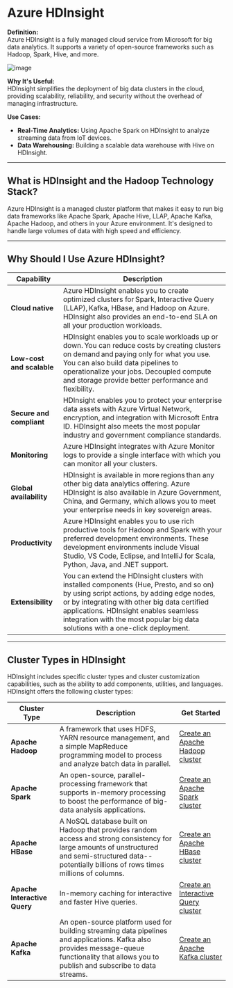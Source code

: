 # Azure HDInsight

**Definition:**  
Azure HDInsight is a fully managed cloud service from Microsoft for big data analytics. It supports a variety of open-source frameworks such as Hadoop, Spark, Hive, and more.

![image](https://github.com/user-attachments/assets/60f7a5b6-378e-4012-9b91-0934496791e4)


**Why It's Useful:**  
HDInsight simplifies the deployment of big data clusters in the cloud, providing scalability, reliability, and security without the overhead of managing infrastructure.

**Use Cases:**

- **Real-Time Analytics:** Using Apache Spark on HDInsight to analyze streaming data from IoT devices.
- **Data Warehousing:** Building a scalable data warehouse with Hive on HDInsight.

---

## What is HDInsight and the Hadoop Technology Stack?

Azure HDInsight is a managed cluster platform that makes it easy to run big data frameworks like Apache Spark, Apache Hive, LLAP, Apache Kafka, Apache Hadoop, and others in your Azure environment. It's designed to handle large volumes of data with high speed and efficiency.

---

## Why Should I Use Azure HDInsight?

| Capability           | Description |
|----------------------|-------------|
| **Cloud native**     | Azure HDInsight enables you to create optimized clusters for Spark, Interactive Query (LLAP), Kafka, HBase, and Hadoop on Azure. HDInsight also provides an end-to-end SLA on all your production workloads. |
| **Low-cost and scalable** | HDInsight enables you to scale workloads up or down. You can reduce costs by creating clusters on demand and paying only for what you use. You can also build data pipelines to operationalize your jobs. Decoupled compute and storage provide better performance and flexibility. |
| **Secure and compliant** | HDInsight enables you to protect your enterprise data assets with Azure Virtual Network, encryption, and integration with Microsoft Entra ID. HDInsight also meets the most popular industry and government compliance standards. |
| **Monitoring**       | Azure HDInsight integrates with Azure Monitor logs to provide a single interface with which you can monitor all your clusters. |
| **Global availability** | HDInsight is available in more regions than any other big data analytics offering. Azure HDInsight is also available in Azure Government, China, and Germany, which allows you to meet your enterprise needs in key sovereign areas. |
| **Productivity**     | Azure HDInsight enables you to use rich productive tools for Hadoop and Spark with your preferred development environments. These development environments include Visual Studio, VS Code, Eclipse, and IntelliJ for Scala, Python, Java, and .NET support. |
| **Extensibility**    | You can extend the HDInsight clusters with installed components (Hue, Presto, and so on) by using script actions, by adding edge nodes, or by integrating with other big data certified applications. HDInsight enables seamless integration with the most popular big data solutions with a one-click deployment. |

---

## Cluster Types in HDInsight

HDInsight includes specific cluster types and cluster customization capabilities, such as the ability to add components, utilities, and languages. HDInsight offers the following cluster types:

| Cluster Type              | Description                                                                                                                                             | Get Started                        |
|---------------------------|---------------------------------------------------------------------------------------------------------------------------------------------------------|------------------------------------|
| **Apache Hadoop**         | A framework that uses HDFS, YARN resource management, and a simple MapReduce programming model to process and analyze batch data in parallel.            | [Create an Apache Hadoop cluster](https://docs.microsoft.com/azure/hdinsight/hdinsight-hadoop-create-linux-clusters) |
| **Apache Spark**          | An open-source, parallel-processing framework that supports in-memory processing to boost the performance of big-data analysis applications.             | [Create an Apache Spark cluster](https://docs.microsoft.com/azure/hdinsight/hdinsight-apache-spark-overview)         |
| **Apache HBase**          | A NoSQL database built on Hadoop that provides random access and strong consistency for large amounts of unstructured and semi-structured data--potentially billions of rows times millions of columns. | [Create an Apache HBase cluster](https://docs.microsoft.com/azure/hdinsight/hdinsight-hbase-overview)                |
| **Apache Interactive Query** | In-memory caching for interactive and faster Hive queries.                                                                                               | [Create an Interactive Query cluster](https://docs.microsoft.com/azure/hdinsight/hdinsight-interactive-query-overview) |
| **Apache Kafka**          | An open-source platform used for building streaming data pipelines and applications. Kafka also provides message-queue functionality that allows you to publish and subscribe to data streams. | [Create an Apache Kafka cluster](https://docs.microsoft.com/azure/hdinsight/hdinsight-apache-kafka-overview)          |


